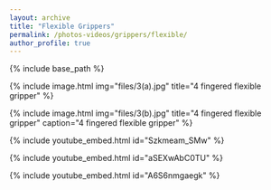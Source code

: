 ```yaml
---
layout: archive
title: "Flexible Grippers"
permalink: /photos-videos/grippers/flexible/
author_profile: true
---
```


{% include base_path %}

{% include image.html
            img="files/3(a).jpg"
            title="4 fingered flexible gripper" %}

{% include image.html
            img="files/3(b).jpg"
            title="4 fingered flexible gripper"
            caption="4 fingered flexible gripper" %}

{% include youtube_embed.html id="Szkmeam_SMw" %}

{% include youtube_embed.html id="aSEXwAbC0TU" %}

{% include youtube_embed.html id="A6S6nmgaegk" %}


